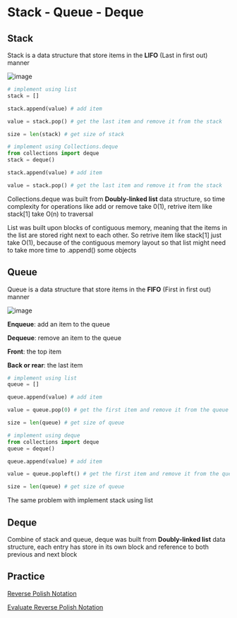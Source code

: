 # Stack - Queue - Deque
## Stack
Stack is a data structure that store items in the **LIFO** (Last in first out) manner

![image](https://user-images.githubusercontent.com/43443323/124728905-2eba7180-df3a-11eb-8b0a-ae9b81f36706.png)


```python
# implement using list
stack = []

stack.append(value) # add item

value = stack.pop() # get the last item and remove it from the stack

size = len(stack) # get size of stack

# implement using Collections.deque
from collections import deque
stack = deque()

stack.append(value) # add item

value = stack.pop() # get the last item and remove it from the stack

```
Collections.deque was built from **Doubly-linked list** data structure, so time complexity for operations like add or remove take 0(1), retrive item like stack[1] take O(n) to traversal

List was built upon blocks of contiguous memory, meaning that the items in the list are stored right next to each other. So retrive item like stack[1] just take O(1), because of the contiguous memory layout so that list might need to take more time to .append() some objects

## Queue
Queue is a data structure that store items in the **FIFO** (First in first out) manner

![image](https://user-images.githubusercontent.com/43443323/124730560-ac32b180-df3b-11eb-9bf8-5ad33db9dfd8.png)

**Enqueue**: add an item to the queue

**Dequeue**: remove an item to the queue

**Front**: the top item

**Back or rear**: the last item

```python
# implement using list
queue = []

queue.append(value) # add item

value = queue.pop(0) # get the first item and remove it from the queue

size = len(queue) # get size of queue

# implement using deque
from collections import deque
queue = deque()

queue.append(value) # add item

value = queue.popleft() # get the first item and remove it from the queue

size = len(queue) # get size of queue
```
The same problem with implement stack using list

## Deque
Combine of stack and queue, deque was built from **Doubly-linked list** data structure, each entry has store in its own block and reference to both previous and next block

## Practice

[Reverse Polish Notation](https://github.com/nghoanglong/DataStructures-Algorithms-CheatSheet/blob/master/05%20STACK%20-%20QUEUE%20-%20DEQUE/reverse_polish_notation.py)

[Evaluate Reverse Polish Notation](https://github.com/nghoanglong/DataStructures-Algorithms-CheatSheet/blob/master/05%20STACK%20-%20QUEUE%20-%20DEQUE/evaluate_reverse_polish_notation.py)
